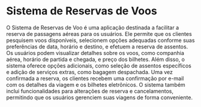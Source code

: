 # Sistema de Reservas de Voos

O Sistema de Reservas de Voo é uma aplicação destinada a facilitar a reserva de passagens aéreas para os usuários. Ele permite que os clientes pesquisem voos disponíveis, selecionem opções adequadas conforme suas preferências de data, horário e destino, e efetuem a reserva de assentos. Os usuários podem visualizar detalhes sobre os voos, como companhia aérea, horário de partida e chegada, e preço dos bilhetes. Além disso, o sistema oferece opções adicionais, como seleção de assentos específicos e adição de serviços extras, como bagagem despachada. Uma vez confirmada a reserva, os clientes recebem uma confirmação por e-mail com os detalhes da viagem e os bilhetes eletrônicos. O sistema também inclui funcionalidades para alterações de reserva e cancelamentos, permitindo que os usuários gerenciem suas viagens de forma conveniente.